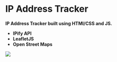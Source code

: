 <h1>IP Address Tracker</h1>
<h4>IP Address Tracker built using HTMl/CSS and JS.
<ul>
  <li>IPify API</li>
  <li>LeafletJS</li>
  <li>Open Street Maps</li>
</ul>
<img src="https://user-images.githubusercontent.com/44114775/127035069-b6d77867-1417-4f1c-8da9-121b9c476891.jpg">
